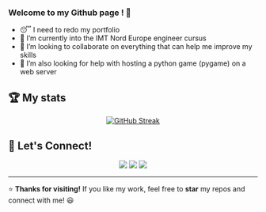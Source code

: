 ### Welcome to my Github page ! 👋

- 😴 I need to redo my portfolio 
- 🌱 I’m currently into the IMT Nord Europe engineer cursus
- 👯 I’m looking to collaborate on everything that can help me improve my skills
- 🤔 I’m also looking for help with hosting a python game (pygame) on a web server 

## 🏆 My stats

<p align="center">
 <a href="https://git.io/streak-stats">
    <img src="https://streak-stats.demolab.com?user=teovlt&theme=github-dark-blue&hide_border=true" alt="GitHub Streak" />
  </a>
</p>


## 💬 Let's Connect!
<p align="center">
  <a href="mailto:teo.villet2@gmail.com"><img src="https://img.shields.io/badge/Email-D14836?style=for-the-badge&logo=gmail&logoColor=white" /></a>
  <a href="https://www.linkedin.com/in/teo-villet/"><img src="https://img.shields.io/badge/LinkedIn-0077B5?style=for-the-badge&logo=linkedin&logoColor=white" /></a>
  <a href="https://github.com/teovlt"><img src="https://img.shields.io/badge/GitHub-181717?style=for-the-badge&logo=github&logoColor=white" /></a>
</p>

---

⭐️ **Thanks for visiting!** If you like my work, feel free to **star** my repos and connect with me! 😃
